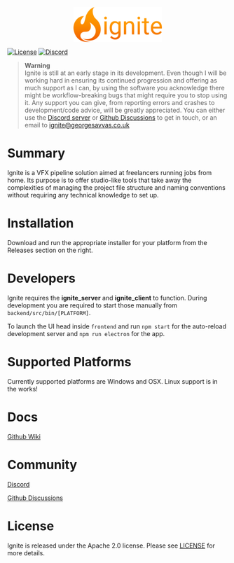 <p align="center">
  <img src="frontend/public/media/logo_type.png" align="center" style="max-height:80px" />
</p>

[![License](https://img.shields.io/badge/License-Apache%202.0-whitesmoke.svg)](https://github.com/georgesavvas/ignite/blob/main/LICENSE)
[![Discord](https://img.shields.io/discord/1022924444261429269?logo=discord&logoColor=whitesmoke)](https://discord.gg/2HWQduERrJ)

> **Warning**<br>
> Ignite is still at an early stage in its development. Even though I will be working hard in ensuring its continued progression and offering as much support as I can, by using the software you acknowledge there might be workflow-breaking bugs that might require you to stop using it.
> Any support you can give, from reporting errors and crashes to development/code advice, will be greatly appreciated. You can either use the [Discord server](https://discord.gg/2HWQduERrJ) or [Github Discussions](https://github.com/georgesavvas/ignite/discussions) to get in touch, or an email to ignite@georgesavvas.co.uk

# Summary
Ignite is a VFX pipeline solution aimed at freelancers running jobs from home. Its purpose is to offer studio-like tools that take away the complexities of managing the project file structure and naming conventions without requiring any technical knowledge to set up.

# Installation
Download and run the appropriate installer for your platform from the Releases section on the right.

# Developers

Ignite requires the **ignite_server** and **ignite_client** to function. During development you are required to start those manually from `backend/src/bin/[PLATFORM]`.

To launch the UI head inside `frontend` and run `npm start` for the auto-reload development server and `npm run electron` for the app.

# Supported Platforms
Currently supported platforms are Windows and OSX. Linux support is in the works!

# Docs
[Github Wiki](https://github.com/georgesavvas/ignite/wiki)

# Community
[Discord](https://discord.gg/2HWQduERrJ)

[Github Discussions](https://github.com/georgesavvas/ignite/discussions)

# License
Ignite is released under the Apache 2.0 license. Please see [LICENSE](https://github.com/georgesavvas/ignite/blob/main/LICENSE) for more details.
